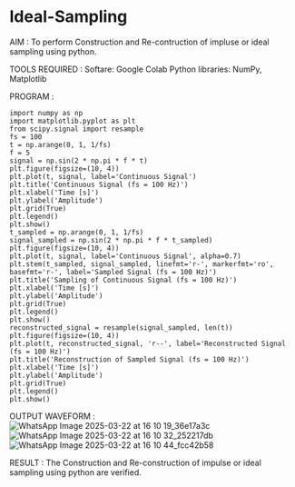 # Ideal-Sampling
AIM : 
To perform Construction and Re-contruction of impluse or ideal sampling using python.

TOOLS REQUIRED : 
Softare: Google Colab 
Python libraries: NumPy, Matplotlib

PROGRAM :
~~~~
import numpy as np
import matplotlib.pyplot as plt
from scipy.signal import resample
fs = 100
t = np.arange(0, 1, 1/fs) 
f = 5
signal = np.sin(2 * np.pi * f * t)
plt.figure(figsize=(10, 4))
plt.plot(t, signal, label='Continuous Signal')
plt.title('Continuous Signal (fs = 100 Hz)')
plt.xlabel('Time [s]')
plt.ylabel('Amplitude')
plt.grid(True)
plt.legend()
plt.show()
t_sampled = np.arange(0, 1, 1/fs)
signal_sampled = np.sin(2 * np.pi * f * t_sampled)
plt.figure(figsize=(10, 4))
plt.plot(t, signal, label='Continuous Signal', alpha=0.7)
plt.stem(t_sampled, signal_sampled, linefmt='r-', markerfmt='ro', basefmt='r-', label='Sampled Signal (fs = 100 Hz)')
plt.title('Sampling of Continuous Signal (fs = 100 Hz)')
plt.xlabel('Time [s]')
plt.ylabel('Amplitude')
plt.grid(True)
plt.legend()
plt.show()
reconstructed_signal = resample(signal_sampled, len(t))
plt.figure(figsize=(10, 4))
plt.plot(t, reconstructed_signal, 'r--', label='Reconstructed Signal (fs = 100 Hz)')
plt.title('Reconstruction of Sampled Signal (fs = 100 Hz)')
plt.xlabel('Time [s]')
plt.ylabel('Amplitude')
plt.grid(True)
plt.legend()
plt.show()
~~~~
OUTPUT WAVEFORM :
![WhatsApp Image 2025-03-22 at 16 10 19_36e17a3c](https://github.com/user-attachments/assets/df1f220c-db6d-4ec7-bab0-b1a236dfa358)
![WhatsApp Image 2025-03-22 at 16 10 32_252217db](https://github.com/user-attachments/assets/9342c791-374f-4f81-8ba3-19c4a112a7e6)
![WhatsApp Image 2025-03-22 at 16 10 44_fcc42b58](https://github.com/user-attachments/assets/dc7c8d0d-174e-461e-ac64-21b366945358)


RESULT :
The Construction and Re-construction of impulse or ideal sampling using python are verified.
